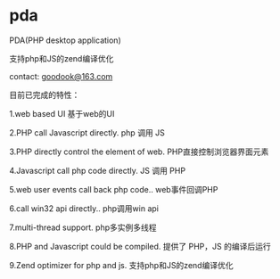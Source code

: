 pda
===

PDA(PHP desktop application)
 
支持php和JS的zend编译优化 

contact: goodook@163.com

目前已完成的特性：

1.web based UI
基于web的UI 

2.PHP call Javascript directly. 
php 调用 JS 

3.PHP directly control the element of web.
PHP直接控制浏览器界面元素 

4.Javascript call php code directly.
JS 调用 PHP

5.web user events call back php code..
web事件回调PHP

6.call win32 api directly..
php调用win api

7.multi-thread support.
php多实例多线程

8.PHP and Javascript could be compiled.
提供了 PHP，JS 的编译后运行

9.Zend optimizer for php and js.
支持php和JS的zend编译优化 